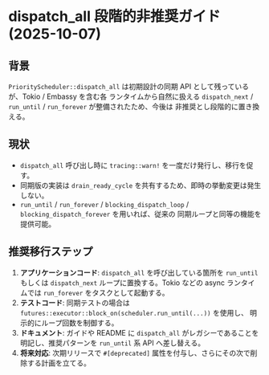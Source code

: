 # dispatch_all 段階的非推奨ガイド (2025-10-07)

## 背景
`PriorityScheduler::dispatch_all` は初期設計の同期 API として残っているが、Tokio / Embassy を含む各
ランタイムから自然に扱える `dispatch_next` / `run_until` / `run_forever` が整備されたため、今後は
非推奨とし段階的に置き換える。

## 現状
- `dispatch_all` 呼び出し時に `tracing::warn!` を一度だけ発行し、移行を促す。
- 同期版の実装は `drain_ready_cycle` を共有するため、即時の挙動変更は発生しない。
- `run_until` / `run_forever` / `blocking_dispatch_loop` / `blocking_dispatch_forever` を用いれば、従来の
  同期ループと同等の機能を提供可能。

## 推奨移行ステップ
1. **アプリケーションコード**: `dispatch_all` を呼び出している箇所を `run_until` もしくは `dispatch_next`
   ループに置換する。Tokio などの async ランタイムでは `run_forever` をタスクとして起動する。
2. **テストコード**: 同期テストの場合は `futures::executor::block_on(scheduler.run_until(...))` を使用し、
   明示的にループ回数を制御する。
3. **ドキュメント**: ガイドや README に `dispatch_all` がレガシーであることを明記し、推奨パターンを
   `run_until` 系 API へ差し替える。
4. **将来対応**: 次期リリースで `#[deprecated]` 属性を付与し、さらにその次で削除する計画を立てる。
